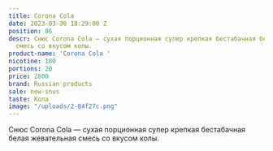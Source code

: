 ```yaml
---
title: Corona Сola
date: 2023-03-30 18:29:00 Z
position: 86
descr: Снюс Corona Сola — сухая порционная супер крепкая бестабачная белая жевательная
  смесь со вкусом колы.
product-name: 'Corona Сola '
nicotine: 180
portions: 20
price: 2800
brand: Russian products
sale: new-snus
taste: Кола
image: "/uploads/2-84f27c.png"
---
```


Снюс Corona Сola — сухая порционная супер крепкая бестабачная белая жевательная смесь со вкусом колы.